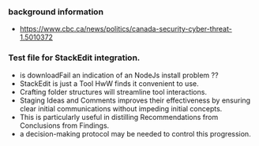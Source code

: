### background information
* https://www.cbc.ca/news/politics/canada-security-cyber-threat-1.5010372

### Test file for StackEdit integration.
* is downloadFail an indication of an NodeJs install problem ??
* StackEdit is just a Tool HwW finds it convenient to use.
* Crafting folder structures will streamline tool interactions.
* Staging Ideas and Comments improves their effectiveness by ensuring clear initial communications without impeding initial concepts.
* This is particularly useful in distilling Recommendations from Conclusions from Findings.
* a decision-making protocol may be needed to control this progression.
